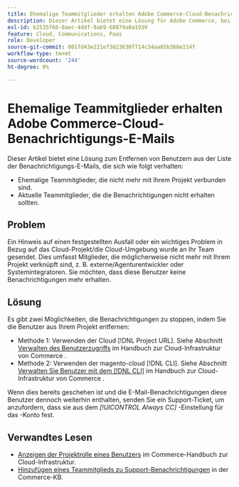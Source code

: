 ```yaml
---
title: Ehemalige Teammitglieder erhalten Adobe Commerce-Cloud-Benachrichtigungs-E-Mails
description: Dieser Artikel bietet eine Lösung für Adobe Commerce, bei der Benachrichtigungen über Cloud-Infrastrukturen an frühere Teammitglieder gesendet werden.
exl-id: b2535f66-8aec-4ddf-9a69-60879a0a1939
feature: Cloud, Communications, Paas
role: Developer
source-git-commit: 0017d43e221ef3023630f714c34aa65b368e214f
workflow-type: tm+mt
source-wordcount: '244'
ht-degree: 0%

---
```


# Ehemalige Teammitglieder erhalten Adobe Commerce-Cloud-Benachrichtigungs-E-Mails

Dieser Artikel bietet eine Lösung zum Entfernen von Benutzern aus der Liste der Benachrichtigungs-E-Mails, die sich wie folgt verhalten:
* Ehemalige Teammitglieder, die nicht mehr mit Ihrem Projekt verbunden sind.
* Aktuelle Teammitglieder, die die Benachrichtigungen nicht erhalten sollten.

## Problem

Ein Hinweis auf einen festgestellten Ausfall oder ein wichtiges Problem in Bezug auf das Cloud-Projekt/die Cloud-Umgebung wurde an Ihr Team gesendet. Dies umfasst Mitglieder, die möglicherweise nicht mehr mit Ihrem Projekt verknüpft sind, z. B. externe/Agenturentwickler oder Systemintegratoren. Sie möchten, dass diese Benutzer keine Benachrichtigungen mehr erhalten.

## Lösung

Es gibt zwei Möglichkeiten, die Benachrichtigungen zu stoppen, indem Sie die Benutzer aus Ihrem Projekt entfernen:

* Methode 1: Verwenden der Cloud [!DNL Project URL]. Siehe Abschnitt [Verwalten des Benutzerzugriffs](https://experienceleague.adobe.com/docs/commerce-cloud-service/user-guide/project/user-access.html) im Handbuch zur Cloud-Infrastruktur von Commerce .
* Methode 2: Verwenden der magento-cloud [!DNL CLI]. Siehe Abschnitt [Verwalten Sie Benutzer mit dem [!DNL CLI]](https://experienceleague.adobe.com/docs/commerce-cloud-service/user-guide/project/user-access.html#manage-users-with-the-cli) im Handbuch zur Cloud-Infrastruktur von Commerce .

Wenn dies bereits geschehen ist und die E-Mail-Benachrichtigungen diese Benutzer dennoch weiterhin enthalten, senden Sie ein Support-Ticket, um anzufordern, dass sie aus dem *[!UICONTROL Always CC]* -Einstellung für das -Konto fest.

## Verwandtes Lesen

* [Anzeigen der Projektrolle eines Benutzers](https://experienceleague.adobe.com/docs/commerce-cloud-service/user-guide/project/user-access.html#view-a-user&#39;s-project-role) im Commerce-Handbuch zur Cloud-Infrastruktur.
* [Hinzufügen eines Teammitglieds zu Support-Benachrichtigungen](https://experienceleague.adobe.com/docs/commerce-knowledge-base/kb/how-to/how-to-include-a-team-member-in-support-notifications.html) in der Commerce-KB.
